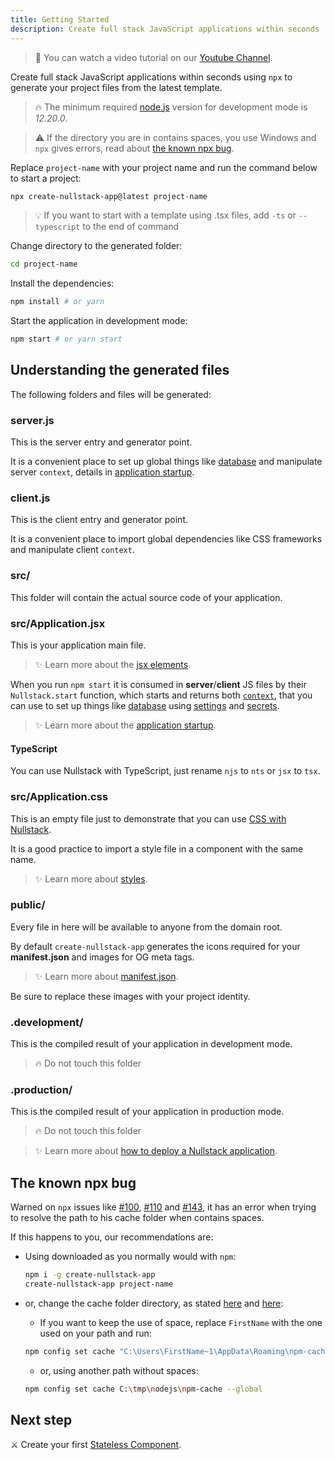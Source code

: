 ```yaml
---
title: Getting Started
description: Create full stack JavaScript applications within seconds 
---
```


> 📌 You can watch a video tutorial on our [Youtube Channel](https://www.youtube.com/watch?v=l23z00GEar8&list=PL5ylYELQy1hyFbguVaShp3XujjdVXLpId).

Create full stack JavaScript applications within seconds using `npx` to generate your project files from the latest template.

> 🔥 The minimum required [node.js](https://nodejs.org) version for development mode is *12.20.0*.

> ⚠ If the directory you are in contains spaces, you use Windows and `npx` gives errors, read about [the known npx bug](#the-known-npx-bug).

Replace `project-name` with your project name and run the command below to start a project: 

```sh
npx create-nullstack-app@latest project-name
```

> 💡 If you want to start with a template using .tsx files, add `-ts` or `--typescript` to the end of command

Change directory to the generated folder:

```sh
cd project-name
```

Install the dependencies:

```sh
npm install # or yarn
```

Start the application in development mode:

```sh
npm start # or yarn start
```

## Understanding the generated files

The following folders and files will be generated:

### server.js

This is the server entry and generator point.

It is a convenient place to set up global things like [database](/how-to-use-mongodb-with-nullstack) and manipulate server `context`, details in [application startup](/application-startup).

### client.js

This is the client entry and generator point.

It is a convenient place to import global dependencies like CSS frameworks and manipulate client `context`.

### src/

This folder will contain the actual source code of your application.

### src/Application.jsx

This is your application main file.

>✨ Learn more about the [jsx elements](/jsx-elements "Nullstack JavaScript").

When you run `npm start` it is consumed in **server**/**client** JS files by their `Nullstack.start` function, which starts and returns both [`context`](/context), that you can use to set up things like [database](/how-to-use-mongodb-with-nullstack) using [settings](/context-settings) and [secrets](/context-secrets).

>✨ Learn more about the [application startup](/application-startup).

#### TypeScript

You can use Nullstack with TypeScript, just rename `njs` to `nts` or `jsx` to `tsx`.

### src/Application.css

This is an empty file just to demonstrate that you can use [CSS with Nullstack](/styles).

It is a good practice to import a style file in a component with the same name.

>✨ Learn more about [styles](/styles).

### public/

Every file in here will be available to anyone from the domain root.

By default `create-nullstack-app` generates the icons required for your **manifest.json** and images for OG meta tags.

>✨ Learn more about [manifest.json](/context-project).

Be sure to replace these images with your project identity.

### .development/

This is the compiled result of your application in development mode.

> 🔥 Do not touch this folder

### .production/

This is the compiled result of your application in production mode.

> 🔥 Do not touch this folder

>✨ Learn more about [how to deploy a Nullstack application](/how-to-deploy-a-nullstack-application).

## The known npx bug

Warned on `npx` issues like [#100](https://github.com/zkat/npx/issues/100), [#110](https://github.com/zkat/npx/issues/110) and [#143](https://github.com/zkat/npx/issues/146), it has an error when trying to resolve the path to his cache folder when contains spaces.

If this happens to you, our recommendations are:

- Using downloaded as you normally would with `npm`:
  ```sh
  npm i -g create-nullstack-app
  create-nullstack-app project-name
  ```

- or, change the cache folder directory, as stated [here](https://github.com/zkat/npx/issues/146#issuecomment-384016791) and [here](https://github.com/zkat/npx/issues/146#issuecomment-384019497):

  - If you want to keep the use of space, replace `FirstName` with the one used on your path and run:
  ```sh
  npm config set cache "C:\Users\FirstName~1\AppData\Roaming\npm-cache" --global
  ```

  - or, using another path without spaces:
  ```sh
  npm config set cache C:\tmp\nodejs\npm-cache --global
  ```

## Next step

⚔ Create your first [Stateless Component](/stateless-components).